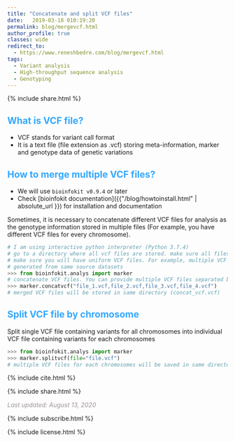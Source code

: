```yaml
---
title: "Concatenate and split VCF files"
date:   2019-03-18 010:19:20
permalink: blog/mergevcf.html
author_profile: true
classes: wide
redirect_to:
  - https://www.reneshbedre.com/blog/mergevcf.html
tags:
  - Variant analysis
  - High-throughput sequence analysis
  - Genotyping
---
```




<p>
{% include  share.html %}
</p>



## <span style="color:#33a8ff">What is VCF file?</span>
- VCF stands for variant call format
- It is a text file (file extension as .vcf) storing meta-information, marker and genotype data of genetic variations

## <span style="color:#33a8ff">How to merge multiple VCF files? </span>
- We will use `bioinfokit v0.9.4` or later
- Check [bioinfokit documentation]({{"/blog/howtoinstall.html" | absolute_url }}) for installation and documentation

Sometimes, it is necessary to concatenate  different VCF files for analysis as the genotype information stored in multiple 
files (For example, you have different VCF files for every chromosome).

```python
# I am using interactive python interpreter (Python 3.7.4)
# go to a directory where all vcf files are stored. make sure all files are uncompressed.
# make sure you will have uniform VCF files. For example, multiple VCF files 
# generated from same source datasets
>>> from bioinfokit.analys import marker
# concatenate VCF files. You can provide multiple VCF files separated by comma.
>>> marker.concatvcf("file_1.vcf,file_2.vcf,file_3.vcf,file_4.vcf")
# merged VCF files will be stored in same directory (concat_vcf.vcf)
```

## <span style="color:#33a8ff">Split VCF file by chromosome </span>

Split single VCF file containing variants for all chromosomes into individual VCF file containing variants for each chromosomes

```python
>>> from bioinfokit.analys import marker
>>> marker.splitvcf(file="file.vcf")
# multiple VCF files for each chromosomes will be saved in same directory
```



<p>
{% include  cite.html %}
</p>

<p>
{% include  share.html %}
</p>


<span style="color:#9e9696"><i> Last updated: August 13, 2020</i> </span>


<p>
{% include  subscribe.html %}
</p>

<p>
{% include  license.html %}
</p>